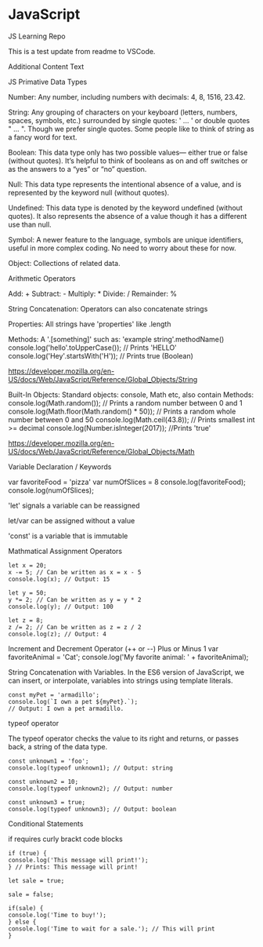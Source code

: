 # JavaScript
JS Learning Repo

This is a test update from readme to VSCode.

Additional Content Text

JS Primative Data Types

Number: Any number, including numbers with decimals: 4, 8, 1516, 23.42.

String: Any grouping of characters on your keyboard (letters, numbers, spaces, symbols, etc.) surrounded by single quotes: ' ... ' or double quotes " ... ". Though we prefer single quotes. Some people like to think of string as a fancy word for text.

Boolean: This data type only has two possible values— either true or false (without quotes). It’s helpful to think of booleans as on and off switches or as the answers to a “yes” or “no” question.

Null: This data type represents the intentional absence of a value, and is represented by the keyword null (without quotes).

Undefined: This data type is denoted by the keyword undefined (without quotes). It also represents the absence of a value though it has a different use than null.

Symbol: A newer feature to the language, symbols are unique identifiers, useful in more complex coding. No need to worry about these for now.

Object: Collections of related data.

Arithmetic Operators

Add: +
Subtract: -
Multiply: *
Divide: /
Remainder: %

String Concatenation: Operators can also concatenate strings

Properties: All strings have 'properties' like .length

Methods: A '.[something]' such as: 
    'example string'.methodName()
    console.log('hello'.toUpperCase()); // Prints 'HELLO'
    console.log('Hey'.startsWith('H')); // Prints true (Boolean)

https://developer.mozilla.org/en-US/docs/Web/JavaScript/Reference/Global_Objects/String

Built-In Objects: Standard objects: console, Math etc, also contain Methods:
    console.log(Math.random()); // Prints a random number between 0 and 1
    console.log(Math.floor(Math.random() * 50)); // Prints a random whole number between 0 and 50
    console.log(Math.ceil(43.8)); // Prints smallest int >= decimal
    console.log(Number.isInteger(2017)); //Prints 'true'

https://developer.mozilla.org/en-US/docs/Web/JavaScript/Reference/Global_Objects/Math

Variable Declaration / Keywords

var favoriteFood = 'pizza'
var numOfSlices = 8
console.log(favoriteFood);
console.log(numOfSlices);

'let' signals a variable can be reassigned

let/var can be assigned without a value

'const' is a variable that is immutable

Mathmatical Assignment Operators

    let x = 20;
    x -= 5; // Can be written as x = x - 5
    console.log(x); // Output: 15
    
    let y = 50;
    y *= 2; // Can be written as y = y * 2
    console.log(y); // Output: 100
    
    let z = 8;
    z /= 2; // Can be written as z = z / 2
    console.log(z); // Output: 4

Increment and Decrement Operator (++ or --) Plus or Minus 1
    var favoriteAnimal = 'Cat';
    console.log('My favorite animal: ' + favoriteAnimal);

String Concatenation with Variables.
In the ES6 version of JavaScript, we can insert, or interpolate, variables into strings using template literals. 

    const myPet = 'armadillo';
    console.log(`I own a pet ${myPet}.`);
    // Output: I own a pet armadillo.

typeof operator

The typeof operator checks the value to its right and returns, or passes back, a string of the data type.

    const unknown1 = 'foo';
    console.log(typeof unknown1); // Output: string
    
    const unknown2 = 10;
    console.log(typeof unknown2); // Output: number
    
    const unknown3 = true; 
    console.log(typeof unknown3); // Output: boolean

Conditional Statements

if requires curly brackt code blocks

    if (true) {
    console.log('This message will print!'); 
    } // Prints: This message will print!

    let sale = true;

    sale = false;

    if(sale) {
    console.log('Time to buy!');
    } else {
    console.log('Time to wait for a sale.'); // This will print
    }